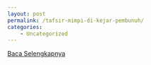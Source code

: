 ```yaml
---
layout: post
permalink: /tafsir-mimpi-di-kejar-pembunuh/
categories:
    - Uncategorized
---
```


[Baca Selengkapnya](/08)